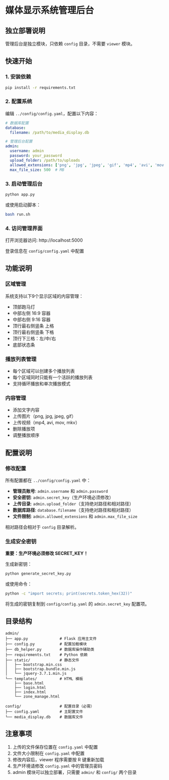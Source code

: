 # 媒体显示系统管理后台

## 独立部署说明

管理后台是独立模块，只依赖 `config` 目录，不需要 `viewer` 模块。

## 快速开始

### 1. 安装依赖
```bash
pip install -r requirements.txt
```

### 2. 配置系统
编辑 `../config/config.yaml`，配置以下内容：

```yaml
# 数据库配置
database:
  filename: /path/to/media_display.db

# 管理后台配置
admin:
  username: admin
  password: your_password
  upload_folder: /path/to/uploads
  allowed_extensions: ['png', 'jpg', 'jpeg', 'gif', 'mp4', 'avi', 'mov', 'mkv']
  max_file_size: 500  # MB
```

### 3. 启动管理后台
```bash
python app.py
```

或使用启动脚本：
```bash
bash run.sh
```

### 4. 访问管理界面
打开浏览器访问: http://localhost:5000

登录信息在 `config/config.yaml` 中配置

## 功能说明

### 区域管理
系统支持以下9个显示区域的内容管理：
- 顶部跑马灯
- 中部左侧 16:9 容器
- 中部右侧 9:16 容器
- 顶行最右侧竖条 上格
- 顶行最右侧竖条 下格
- 顶行下三格：左/中/右
- 底部状态条

### 播放列表管理
- 每个区域可以创建多个播放列表
- 每个区域同时只能有一个活跃的播放列表
- 支持循环播放和单次播放模式

### 内容管理
- 添加文字内容
- 上传图片（png, jpg, jpeg, gif）
- 上传视频（mp4, avi, mov, mkv）
- 删除播放项
- 调整播放顺序

## 配置说明

### 修改配置
所有配置都在 `../config/config.yaml` 中：

- **管理员账号**: `admin.username` 和 `admin.password`
- **安全密钥**: `admin.secret_key`（生产环境必须修改）
- **上传目录**: `admin.upload_folder`（支持绝对路径和相对路径）
- **数据库路径**: `database.filename`（支持绝对路径和相对路径）
- **文件限制**: `admin.allowed_extensions` 和 `admin.max_file_size`

相对路径会相对于 `config` 目录解析。

### 生成安全密钥

**重要：生产环境必须修改 SECRET_KEY！**

生成新密钥：
```bash
python generate_secret_key.py
```

或使用命令：
```bash
python -c "import secrets; print(secrets.token_hex(32))"
```

将生成的密钥复制到 `config/config.yaml` 的 `admin.secret_key` 配置项。

## 目录结构
```
admin/
├── app.py              # Flask 应用主文件
├── config.py           # 配置加载模块
├── db_helper.py        # 数据库操作辅助类
├── requirements.txt    # Python 依赖
├── static/             # 静态文件
│   ├── bootstrap.min.css
│   ├── bootstrap.bundle.min.js
│   └── jquery-3.7.1.min.js
└── templates/          # HTML 模板
    ├── base.html
    ├── login.html
    ├── index.html
    └── zone_manage.html

config/                 # 配置目录（必需）
├── config.yaml         # 主配置文件
└── media_display.db    # 数据库文件
```

## 注意事项

1. 上传的文件保存位置在 `config.yaml` 中配置
2. 文件大小限制在 `config.yaml` 中配置
3. 修改内容后，viewer 程序需要按 R 键重新加载
4. 生产环境请修改 `config.yaml` 中的管理员密码
5. admin 模块可以独立部署，只需要 `admin/` 和 `config/` 两个目录
